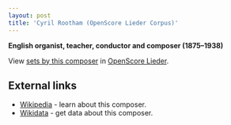 ```yaml
---
layout: post
title: 'Cyril Rootham (OpenScore Lieder Corpus)'
---
```


__English organist, teacher, conductor and composer (1875–1938)__

View [sets by this composer] in [OpenScore Lieder].

[sets by this composer]: https://musescore.com/openscore-lieder-corpus/sets?order=title&text=Rootham,+Cyril
[OpenScore Lieder]: https://musescore.com/openscore-lieder-corpus

## External links

- [Wikipedia] - learn about this composer.
- [Wikidata] - get data about this composer.

[Wikipedia]: https://en.wikipedia.org/wiki/Cyril_Rootham
[Wikidata]: https://www.wikidata.org/wiki/Q323117
